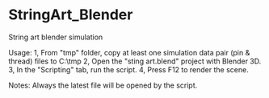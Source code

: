 # StringArt_Blender
String art blender simulation

Usage:
1, From "tmp" folder, copy at least one simulation data pair (pin & thread) files to C:\tmp
2, Open the "sting art.blend" project with Blender 3D.
3, In the "Scripting" tab, run the script.
4, Press F12 to render the scene.

Notes:
Always the latest file will be opened by the script.
